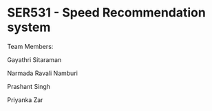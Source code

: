 # SER531 - Speed Recommendation system

Team Members:

Gayathri Sitaraman

Narmada Ravali Namburi

Prashant Singh

Priyanka Zar
